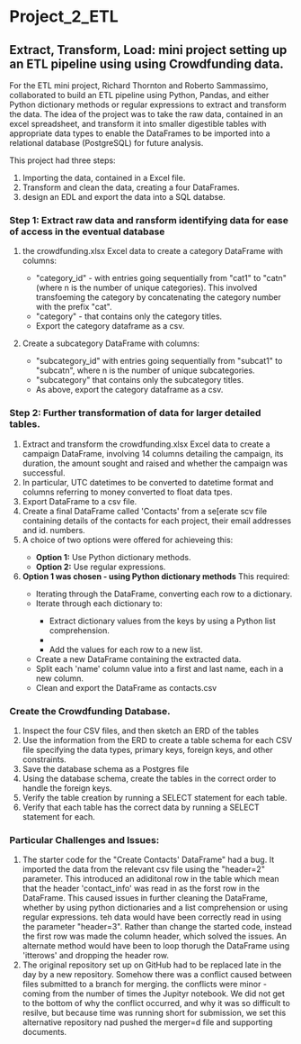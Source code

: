 # Project_2_ETL
<p><h2>Extract, Transform, Load: mini project setting up an ETL pipeline using using Crowdfunding data.</h2></p>
<p>For the ETL mini project,  Richard Thornton and Roberto Sammassimo, collaborated to build an ETL pipeline using Python, Pandas, and either Python dictionary methods or regular expressions to extract and transform the data. The idea of the project was to take the raw data, contained in an excel spreadsheet, and transform it into smaller digestible tables with appropriate data types to enable the DataFrames to be imported into a relational database (PostgreSQL) for future analysis.</p>
<p>This project had three steps:<ol>
  <li>Importing the data, contained in a Excel file.</li>
  <li>Transform and clean the data, creating a four DataFrames.</li>
  <li>design an EDL and export the data into a SQL databse.</li></ol>
<p><h3>Step 1: Extract raw data and ransform identifying data for ease of access in the eventual database</h3><ol></p>
  <li>the crowdfunding.xlsx Excel data to create a category DataFrame with columns:</li><ul>
    <li>"category_id" -  with entries going sequentially from "cat1" to "catn" (where n is the number of unique categories). This involved transfoeming the category by concatenating the category number with the prefix "cat".</li>
    <li>"category" - that contains only the category titles.</li>
    <li>Export the category dataframe as a csv.</li></ul>
  <p><li>Create a subcategory DataFrame with columns:</li></p><ul>
    <li>"subcategory_id" with entries going sequentially from "subcat1" to "subcatn", where n is the number of unique subcategories.</li>
    <li>"subcategory" that contains only the subcategory titles.</li>
    <li>As above, export the category dataframe as a csv.</li></ul></ol>
<p><h3>Step 2: Further transformation of data for larger detailed tables.</h3></p><ol>
  <li>Extract and transform the crowdfunding.xlsx Excel data to create a campaign DataFrame, involving 14 columns detailing the campaign, its duration, the amount sought and raised and whether the campaign was successful.</li>
  <li>In particular, UTC datetimes to be converted to datetime format and columns referring to money converted to float data tpes.</li>
  <li>Export DataFrame to a csv file.</li>
  <li>Create a final DataFrame called 'Contacts' from a se[erate scv file containing details of the contacts for each project, their email addresses and id. numbers.</li>
  <li>A choice of two options were offered for achieveing this:</li><ul>
  <li><b>Option 1:</b> Use Python dictionary methods.</li>
  <li><b>Option 2:</b> Use regular expressions.</li></ul>
  <li><b>Option 1 was chosen - using Python dictionary methods</b> This required:</li><ul>
  <li>Iterating through the DataFrame, converting each row to a dictionary.</li>
  <li>Iterate through each dictionary to:</li><ul>
  <li>Extract dictionary values from the keys by using a Python list comprehension.</li><li>
  <li>Add the values for each row to a new list.</li></ul>
  <li>Create a new DataFrame containing the extracted data.</li>
  <li>Split each 'name' column value into a first and last name, each in a new column.</li>
  <li>Clean and export the DataFrame as contacts.csv</li></ul></ol>
<p><h3>Create the Crowdfunding Database.</h3></p><ol>
  <li>Inspect the four CSV files, and then sketch an ERD of the tables</li>
  <li>Use the information from the ERD to create a table schema for each CSV file specifying the data types, primary keys, foreign keys, and other constraints.</li>
  <li>Save the database schema as a Postgres file</li>
  <li>Using the database schema, create the tables in the correct order to handle the foreign keys.</li>
  <li>Verify the table creation by running a SELECT statement for each table.</li>
  <li>Verify that each table has the correct data by running a SELECT statement for each.</li></ol>
  
<h3><b>Particular Challenges and Issues:</b></h3><ol>
<li>The starter code for the "Create Contacts' DataFrame" had a bug. It imported the data from the relevant csv file using the "header=2" parameter. This introduced an adiditonal row in the table which mean that the header 'contact_info' was read in as the forst row in the DataFrame. This caused issues in further cleaning the DataFrame, whether by using python dictionaries and a list comprehension or using regular expressions. teh data would have been correctly read in using the parameter "header=3". Rather than change the started code, instead the first row was made the column header, which solved the issues. An alternate method would have been to loop thorugh the DataFrame using 'itterows' and dropping the header row.</li>
<li>The original repository set up on GitHub had to be replaced late in the day by a new repository. Somehow there was a conflict caused between files submitted to a branch for merging. the conflicts were minor - coming from the number of times the Jupityr notebook. We did not get to the bottom of why the conflict occurred, and why it was so difficult to resilve, but because time was running short for submission, we set this alternative repository nad pushed the merger=d file and supporting documents.</li></ol>
  
